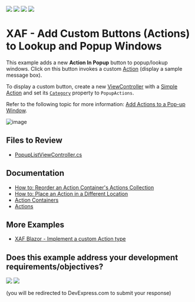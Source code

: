 <!-- default badges list -->
![](https://img.shields.io/endpoint?url=https://codecentral.devexpress.com/api/v1/VersionRange/128587445/24.2.1%2B)
[![](https://img.shields.io/badge/Open_in_DevExpress_Support_Center-FF7200?style=flat-square&logo=DevExpress&logoColor=white)](https://supportcenter.devexpress.com/ticket/details/E466)
[![](https://img.shields.io/badge/📖_How_to_use_DevExpress_Examples-e9f6fc?style=flat-square)](https://docs.devexpress.com/GeneralInformation/403183)
[![](https://img.shields.io/badge/💬_Leave_Feedback-feecdd?style=flat-square)](#does-this-example-address-your-development-requirementsobjectives)
<!-- default badges end -->

# XAF - Add Custom Buttons (Actions) to Lookup and Popup Windows

This example adds a new **Action In Popup** button to popup/lookup windows. Click on this button invokes a custom [Action](https://docs.devexpress.com/eXpressAppFramework/112622/ui-construction/controllers-and-actions/actions) (display a sample message box). 

To display a custom button, create a new [ViewController](https://docs.devexpress.com/eXpressAppFramework/DevExpress.ExpressApp.ViewController) with a [Simple Action](https://docs.devexpress.com/eXpressAppFramework/DevExpress.ExpressApp.Actions.SimpleAction) and set its [`Category`](https://docs.devexpress.com/eXpressAppFramework/DevExpress.ExpressApp.Actions.ActionBase.Category) property to `PopupActions`.


Refer to the following topic for more information: [Add Actions to a Pop-up Window](https://docs.devexpress.com/eXpressAppFramework/112804/ui-construction/controllers-and-actions/add-actions-to-a-popup-window).

![image](https://user-images.githubusercontent.com/14300209/225921128-c14fc411-d304-4cb8-9d47-2080f2d1ec86.png)

## Files to Review

* [PopupListViewController.cs](./CS/EFCore/PopupActionEF/PopupActionEF.Module/Controllers/PopupListViewController.cs)

## Documentation

* [How to: Reorder an Action Container's Actions Collection](https://docs.devexpress.com/eXpressAppFramework/112815/ui-construction/controllers-and-actions/actions/how-to-reorder-an-action-containers-actions-collection)
* [How to: Place an Action in a Different Location](https://docs.devexpress.com/eXpressAppFramework/402145/ui-construction/controllers-and-actions/actions/how-to-place-an-action-in-a-different-location)
* [Action Containers](https://docs.devexpress.com/eXpressAppFramework/112610/ui-construction/action-containers)
* [Actions](https://docs.devexpress.com/eXpressAppFramework/112622/ui-construction/controllers-and-actions/actions)

## More Examples

* [XAF Blazor - Implement a custom Action type](https://github.com/DevExpress-Examples/xaf-custom-action-type-blazor)
<!-- feedback -->
## Does this example address your development requirements/objectives?

[<img src="https://www.devexpress.com/support/examples/i/yes-button.svg"/>](https://www.devexpress.com/support/examples/survey.xml?utm_source=github&utm_campaign=XAF_how-to-add-custom-buttons-actions-to-the-lookup-and-popup-windows&~~~was_helpful=yes) [<img src="https://www.devexpress.com/support/examples/i/no-button.svg"/>](https://www.devexpress.com/support/examples/survey.xml?utm_source=github&utm_campaign=XAF_how-to-add-custom-buttons-actions-to-the-lookup-and-popup-windows&~~~was_helpful=no)

(you will be redirected to DevExpress.com to submit your response)
<!-- feedback end -->
